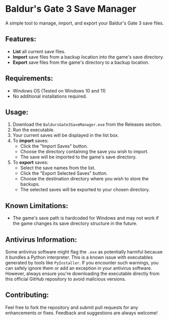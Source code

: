 # Baldur's Gate 3 Save Manager

A simple tool to manage, import, and export your Baldur's Gate 3 save files.

## Features:

- **List** all current save files.
- **Import** save files from a backup location into the game's save directory.
- **Export** save files from the game's directory to a backup location.

## Requirements:

- Windows OS (Tested on Windows 10 and 11)
- No additional installations required.

## Usage:

1. Download the `BaldursGate3SaveManager.exe` from the Releases section.
2. Run the executable.
3. Your current saves will be displayed in the list box.
4. To **import** saves:
   - Click the "Import Saves" button.
   - Choose the directory containing the save you wish to import.
   - The save will be imported to the game's save directory.
5. To **export** saves:
   - Select the save names from the list.
   - Click the "Export Selected Saves" button.
   - Choose the destination directory where you wish to store the backups.
   - The selected saves will be exported to your chosen directory.

## Known Limitations:

- The game's save path is hardcoded for Windows and may not work if the game changes its save directory structure in the future.

## Antivirus Information:

Some antivirus software might flag the `.exe` as potentially harmful because it bundles a Python interpreter. This is a known issue with executables generated by tools like `PyInstaller`. If you encounter such warnings, you can safely ignore them or add an exception in your antivirus software. However, always ensure you're downloading the executable directly from this official GitHub repository to avoid malicious versions.

## Contributing:

Feel free to fork the repository and submit pull requests for any enhancements or fixes. Feedback and suggestions are always welcome!
